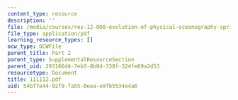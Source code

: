 ```yaml
---
content_type: resource
description: ''
file: /media/courses/res-12-000-evolution-of-physical-oceanography-spring-2007/54bf7e4492f8fa550eeae9fb5534e4a6_111112.pdf
file_type: application/pdf
learning_resource_types: []
ocw_type: OCWFile
parent_title: Part 2
parent_type: SupplementalResourceSection
parent_uid: 293166d4-7eb3-8b0d-338f-324fe69a2d53
resourcetype: Document
title: 111112.pdf
uid: 54bf7e44-92f8-fa55-0eea-e9fb5534e4a6
---
```

